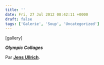 ```yaml
---
title: ''
date: Fri, 27 Jul 2012 08:42:11 +0000
draft: false
tags: ['Galerie', 'Soup', 'Uncategorized']
---
```


\[gallery\]

_**Olympic Collages**_

Par **[Jens Ullrich](http://www.van-horn.net/artists/jens-ullrich/selected-works.html)**.